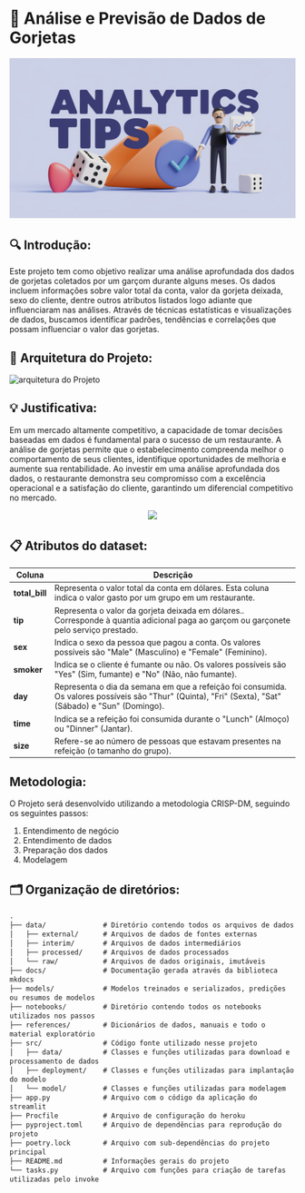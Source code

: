 # 💸 Análise e Previsão de Dados de Gorjetas

![arquitetura do Projeto](data/raw/logo_tips.jpeg)

## 🔍 Introdução:

Este projeto tem como objetivo realizar uma análise aprofundada dos dados de gorjetas coletados por um garçom durante alguns meses. Os dados incluem informações sobre valor total da conta, valor da gorjeta deixada, sexo do cliente, dentre outros atributos listados logo adiante que influenciaram nas análises. Através de técnicas estatísticas e visualizações de dados, buscamos identificar padrões, tendências e correlações que possam influenciar o valor das gorjetas.

## 📜 Arquitetura do Projeto:

![arquitetura do Projeto](data/raw/arquiteturaprojeto.gif)

## 💡 Justificativa:

Em um mercado altamente competitivo, a capacidade de tomar decisões baseadas em dados é fundamental para o sucesso de um restaurante. A análise de gorjetas permite que o estabelecimento compreenda melhor o comportamento de seus clientes, identifique oportunidades de melhoria e aumente sua rentabilidade. Ao investir em uma análise aprofundada dos dados, o restaurante demonstra seu compromisso com a excelência operacional e a satisfação do cliente, garantindo um diferencial competitivo no mercado.


<p align="center">
    <img src = "https://media1.giphy.com/media/v1.Y2lkPTc5MGI3NjExeHU4MnI3YnU4Z3B0aW91c2tzb3hqYjA1dDRydjhoem41YTZyYXdxeCZlcD12MV9pbnRlcm5hbF9naWZfYnlfaWQmY3Q9Zw/Rk8CZk8M7UHzG/giphy.webp" />
</p>




## 📋 Atributos do dataset:

| Coluna                  | Descrição                                                                 | 
|------------------------|--------------------------------------------------------------------------|
| **total_bill**        | Representa o valor total da conta em dólares. Esta coluna indica o valor gasto por um grupo em um restaurante.                               | 
| **tip**                |  Representa o valor da gorjeta deixada em dólares.. Corresponde à quantia adicional paga ao garçom ou garçonete pelo serviço prestado.                                       |   
| **sex**                |  Indica o sexo da pessoa que pagou a conta. Os valores possíveis são "Male" (Masculino) e "Female" (Feminino).                                         |  
| **smoker**                | Indica se o cliente é fumante ou não. Os valores possíveis são "Yes" (Sim, fumante) e "No" (Não, não fumante).                                         |
| **day**                |   Representa o dia da semana em que a refeição foi consumida. Os valores possíveis são "Thur" (Quinta), "Fri" (Sexta), "Sat" (Sábado) e "Sun" (Domingo).                                         |
| **time**                | Indica se a refeição foi consumida durante o "Lunch" (Almoço) ou "Dinner" (Jantar).                                       |  
| **size**                |  Refere-se ao número de pessoas que estavam presentes na refeição (o tamanho do grupo).                                     |  

## Metodologia:

O Projeto será desenvolvido utilizando a metodologia CRISP-DM, seguindo os seguintes passos:

1. Entendimento de negócio
2. Entendimento de dados
3. Preparação dos dados
4. Modelagem


## 🗂️ Organização de diretórios:


```
.
├── data/              # Diretório contendo todos os arquivos de dados
│   ├── external/      # Arquivos de dados de fontes externas
│   ├── interim/       # Arquivos de dados intermediários
│   ├── processed/     # Arquivos de dados processados
│   └── raw/           # Arquivos de dados originais, imutáveis
├── docs/              # Documentação gerada através da biblioteca mkdocs
├── models/            # Modelos treinados e serializados, predições ou resumos de modelos
├── notebooks/         # Diretório contendo todos os notebooks utilizados nos passos
├── references/        # Dicionários de dados, manuais e todo o material exploratório
├── src/               # Código fonte utilizado nesse projeto
│   ├── data/          # Classes e funções utilizadas para download e processamento de dados
│   ├── deployment/    # Classes e funções utilizadas para implantação do modelo
│   └── model/         # Classes e funções utilizadas para modelagem
├── app.py             # Arquivo com o código da aplicação do streamlit
├── Procfile           # Arquivo de configuração do heroku
├── pyproject.toml     # Arquivo de dependências para reprodução do projeto
├── poetry.lock        # Arquivo com sub-dependências do projeto principal
├── README.md          # Informações gerais do projeto
└── tasks.py           # Arquivo com funções para criação de tarefas utilizadas pelo invoke

```
